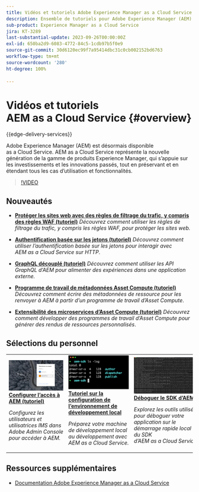 ```yaml
---
title: Vidéos et tutoriels Adobe Experience Manager as a Cloud Service
description: Ensemble de tutoriels pour Adobe Experience Manager (AEM) as a Cloud Service.
sub-product: Experience Manager as a Cloud Service
jira: KT-3289
last-substantial-update: 2023-09-26T00:00:00Z
exl-id: 650ba2d9-6083-4772-84c5-1cdb97b5f0e9
source-git-commit: 30d6120ec99f7a95414dbc31c0cb002152bd6763
workflow-type: tm+mt
source-wordcount: '280'
ht-degree: 100%

---
```


# Vidéos et tutoriels AEM as a Cloud Service {#overview}

{{edge-delivery-services}}

Adobe Experience Manager (AEM) est désormais disponible as a Cloud Service. AEM as a Cloud Service représente la nouvelle génération de la gamme de produits Experience Manager, qui s’appuie sur les investissements et les innovations passés, tout en préservant et en étendant tous les cas d’utilisation et fonctionnalités.

>[!VIDEO](https://video.tv.adobe.com/v/31085?quality=12&learn=on)

<div id="whats-new-section">

## Nouveautés

* **[Protéger les sites web avec des règles de filtrage du trafic, y compris des règles WAF (tutoriel)](https://experienceleague.adobe.com/docs/experience-manager-learn/cloud-service/security/traffic-filter-and-waf-rules/overview.html?lang=fr)**
  *Découvrez comment utiliser les règles de filtrage du trafic, y compris les règles WAF, pour protéger les sites web.*

* **[Authentification basée sur les jetons (tutoriel)](https://experienceleague.adobe.com/docs/experience-manager-learn/getting-started-with-aem-headless/authentication/overview.html?lang=fr)**
  *Découvrez comment utiliser l’authentification basée sur les jetons pour interagir avec AEM as a Cloud Service sur HTTP*.

* **[GraphQL découplé (tutoriel)](https://experienceleague.adobe.com/docs/experience-manager-learn/getting-started-with-aem-headless/graphql/overview.html?lang=fr)**
  *Découvrez comment utiliser les API GraphQL d’AEM pour alimenter des expériences dans une application externe.*

* **[Programme de travail de métadonnées Asset Compute (tutoriel)](./asset-compute/advanced/metadata.md)**
  *Découvrez comment écrire des métadonnées de ressource pour les renvoyer à AEM à partir d’un programme de travail d’Asset Compute*.

* **[Extensibilité des microservices d’Asset Compute (tutoriel)](./asset-compute/overview.md)**
  *Découvrez comment développer des programmes de travail d’Asset Compute pour générer des rendus de ressources personnalisés*.

</div>

<div id="recs-overview-body-1"></div>
<div id="recs-overview-body-2"></div>
<div id="recs-overview-body-3"></div>
<div id="recs-overview-body-4"></div>
<div id="recs-overview-body-5"></div>
<div id="recs-overview-body-6"></div>

<div id="staff-picks-section">

## Sélections du personnel

<table>
   <td>
      <a href="./accessing/overview.md">
      <img alt="Configurer l’accès à AEM as a Cloud Service" src="./assets/overview/staff-pick__accessing.png"/>
      </a>
      <div>
         <a href="./accessing/overview.md">
<strong>Configurer l’accès à AEM (tutoriel)</strong>
</a>
      </div>
      <p>
         <em>Configurez les utilisateurs et utilisatrices IMS dans Adobe Admin Console pour accéder à AEM.</em>
      <p>
   </td>   
   <td>
      <a href="./local-development-environment/overview.md">
      <img alt="Tutoriel sur la configuration de l’environnement de développement local" src="./assets/overview/staff-pick__local-development-environment-set-up.png"/>
      </a>
      <div>
         <a href="./local-development-environment/overview.md">
<strong>Tutoriel sur la configuration de l’environnement de développement local</strong>
</a>
      </div>
      <p>
         <em>Préparez votre machine de développement local au développement avec AEM as a Cloud Service.</em>
      <p>
   </td>   
   <td>
      <a href="./debugging/aem-sdk-local-quickstart/overview.md">
      <img alt="Déboguer le démarrage rapide local du SDK d’AEM" src="./assets/overview/staff-pick__debugging.png"/>
      </a>
      <div>
         <a href="./debugging/aem-sdk-local-quickstart/overview.md">
<strong>Déboguer le SDK d’AEM</strong>
</a>
      </div>
      <p>
         <em>Explorez les outils utilisés pour déboguer votre application sur le démarrage rapide local du SDK d’AEM as a Cloud Service.</em>
      <p>
   </td>
</table>

</div>

## Ressources supplémentaires

* [Documentation Adobe Experience Manager as a Cloud Service](https://experienceleague.adobe.com/docs/experience-manager-cloud-service/landing/home.html?lang=fr)
